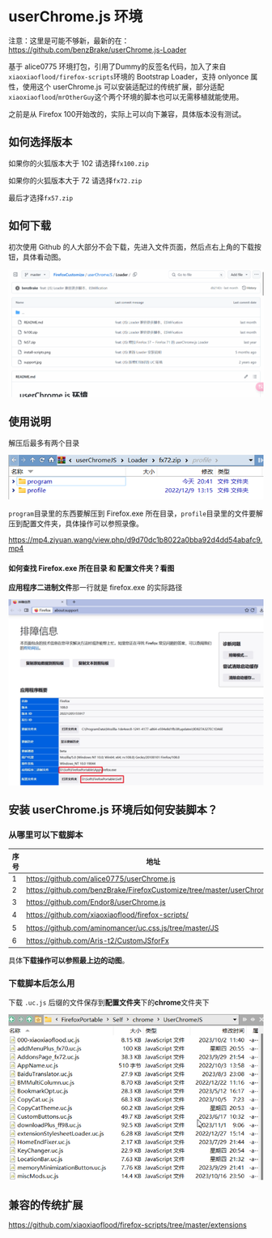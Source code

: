 # userChrome.js 环境



注意：这里是可能不够新，最新的在：https://github.com/benzBrake/userChrome.js-Loader

基于 alice0775 环境打包，引用了Dummy的反签名代码，加入了来自`xiaoxiaoflood/firefox-scripts`环境的 Bootstrap Loader，支持 onlyonce 属性，使用这个 userChrome.js 可以安装适配过的传统扩展，部分适配`xiaoxiaoflood`/`mrOtherGuy`这个两个环境的脚本也可以无需移植就能使用。

之前是从 Firefox 100开始改的，实际上可以向下兼容，具体版本没有测试。

## 如何选择版本

如果你的火狐版本大于 102 请选择`fx100.zip`

如果你的火狐版本大于 72 请选择`fx72.zip`

最后才选择`fx57.zip`

## 如何下载

初次使用 Github 的人大部分不会下载，先进入文件页面，然后点右上角的下载按钮，具体看动图。

![从Github下载文件](download-from-github.gif)

## 使用说明

解压后最多有两个目录

![压缩包预览](zip-preview.png)

`program`目录里的东西要解压到 Firefox.exe 所在目录，`profile`目录里的文件要解压到配置文件夹，具体操作可以参照录像。

https://mp4.ziyuan.wang/view.php/d9d70dc1b8022a0bba92d4dd54abafc9.mp4

#### 如何查找 Firefox.exe 所在目录 和 配置文件夹？看图

**应用程序二进制文件**那一行就是 firefox.exe 的实际路径

![排障信息](support.jpg)

## 安装 userChrome.js 环境后如何安装脚本？

### 从哪里可以下载脚本

| 序号 | 地址                                                         | 程度 |
| ---- | ------------------------------------------------------------ | ---- |
| 1    | https://github.com/alice0775/userChrome.js                   | 100% |
| 2    | https://github.com/benzBrake/FirefoxCustomize/tree/master/userChromeJS | 90%  |
| 3    | https://github.com/Endor8/userChrome.js                      | 大量 |
| 4    | https://github.com/xiaoxiaoflood/firefox-scripts/            | 少量 |
| 5    | https://github.com/aminomancer/uc.css.js/tree/master/JS      | 少量 |
| 6    | https://github.com/Aris-t2/CustomJSforFx                     | 少量 |

具体**下载操作可以参照最上边的动图**。

### 下载脚本后怎么用

下载 `.uc.js` 后缀的文件保存到**配置文件夹**下的**chrome**文件夹下

![安装脚本](install-scripts.png)

## 兼容的传统扩展

https://github.com/xiaoxiaoflood/firefox-scripts/tree/master/extensions

